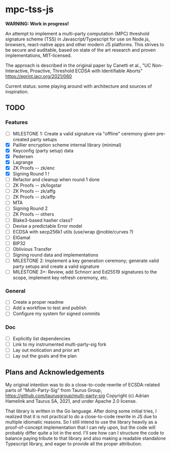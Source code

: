 # mpc-tss-js

**WARNING: Work in progress!**

An attempt to implement a multi-party computation (MPC) threshold signature scheme (TSS) in Javascript/Typescript for use on Node.js, browsers, react-native apps and other modern JS platforms. This strives to be secure and auditable, based on state of the art research and proven implementations, MIT-licensed.

The approach is described in the original paper by Canetti et al.,
"UC Non-Interactive, Proactive, Threshold ECDSA with Identifiable Aborts"
https://eprint.iacr.org/2021/060

Current status: some playing around with architecture and sources of inspiration.

## TODO

### Features

- [ ] MILESTONE 1: Create a valid signature via "offline" ceremony given pre-created party setups
- [x] Paillier encryption scheme internal library (minimal)
- [x] Keyconfig (party setup) data
- [x] Pedersen
- [x] Lagrange
- [x] ZK Proofs -- zk/enc
- [x] Signing Round 1 !
- [ ] Refactor and cleanup when round 1 done
- [ ] ZK Proofs -- zk/logstar
- [ ] ZK Proofs -- zk/affg
- [ ] ZK Proofs -- zk/affp
- [ ] MTA
- [ ] Signing Round 2
- [ ] ZK Proofs -- others
- [ ] Blake3-based hasher class?
- [ ] Devise a predictable Error model
- [ ] ECDSA with secp256k1 utils (use/wrap @noble/curves ?)
- [ ] ElGamal
- [ ] BIP32
- [ ] Oblivious Transfer
- [ ] Signing round data and implementations
- [ ] MILESTONE 2: Implement a key generation ceremony; generate valid party setups and create a valid signature
- [ ] MILESTONE 3+: Review, add Schnorr and Ed25519 signatures to the scope, implement key refresh ceremony, etc.

### General

- [ ] Create a proper readme
- [ ] Add a workflow to test and publish
- [ ] Configure my system for signed commits

### Doc

- [ ] Explicitly list dependencies
- [ ] Link to my instrumented multi-party-sig fork
- [ ] Lay out motication and prior art
- [ ] Lay out the goals and the plan

## Plans and Acknowledgements

My original intention was to do a close-to-code rewrite of ECSDA-related parts of
"Multi-Party-Sig" from Taurus Group, https://github.com/taurusgroup/multi-party-sig
Copyright (c) Adrian Hamelink and Taurus SA, 2021, and under Apache 2.0 license.

That library is written in the Go language. After doing some initial tries, I realized that it is not practical to do a close-to-code rewrite in JS due to multiple idiomatic reasons. So I still intend to use the library heavily as a proof-of-concept implementation that I can rely upon, but the code will probably differ quite a lot in the end. I'll see how can I structure the code to balance paying tribute to that library and also making a readable standalone Typescript library, and eager to provide all the proper attribution.
